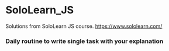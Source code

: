 # SoloLearn_JS
Solutions from SoloLearn JS course.
https://www.sololearn.com/

### Daily routine to write single task with your explanation

